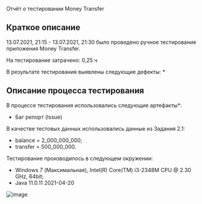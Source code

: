 Отчёт о тестировании Money Transfer

## Краткое описание

13.07.2021, 21:15 - 13.07.2021, 21:30 было проведено ручное тестирование приложения Money Transfer.

На тестирование затрачено: 0,25 ч

В результате тестирования выявлены следующие дефекты:
* 

## Описание процесса тестирования

В процессе тестирования использовались следующие артефакты*:
* Баг репорт (Issue)

В качестве тестовых данных использовались данные из Задания 2.1:

* balance = 2_000_000_000;
* transfer = 500_000_000.

Тестирование производилось в следующем окружении:
* Windows 7 (Максимальная), Intel(R) Core(TM) i3-2348M CPU @ 2.30 GHz, 64bit;
* Java 11.0.11 2021-04-20

![image](https://user-images.githubusercontent.com/85685002/125656151-df7c990e-18b4-43a9-969b-7c5695a7a754.png)
